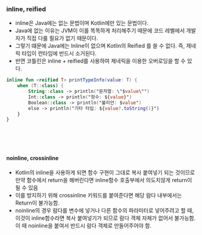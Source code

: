 ### inline, reified

- inline은 Java에는 없는 문법이며 Kotlin에만 있는 문법이다.
- Java에 없는 이유는 JVM이 이를 똑똑하게 처리해주기 때문에 코드 레벨에서 개발자가 직접 다룰 필요가 없기 때문이다.
- 그렇기 떄문에 Java에는 Inline이 없으며 Kotlin의 Reified 를 쓸 수 없다. 즉, 제네릭 타입이 런타임에 반드시 소거된다.
- 반면 코틀린은 inline + reified를 사용하여 제네릭을 이용한 오버로딩을 할 수 있다.

```kotlin
inline fun <reified T> printTypeInfo(value: T) {
    when (T::class) {
        String::class -> println("문자열: \"$value\"")
        Int::class -> println("정수: ${value}")
        Boolean::class -> println("불리언: $value")
        else -> println("기타 타입: ${value?.toString()}")
    }
}
```

<br><br><br>

#### noinline, crossinline

- Kotlin의 inline을 사용하게 되면 함수 구현이 그대로 복사 붙여넣기 되는 것이므로 만약 함수에서 return을 해버린다면 inline함수 호출부에서 의도치않게 return이 될 수 있음
- 이를 방지하기 위해 crossinline 키워드를 붙여준다면 해당 람다 내부에서는 Return이 불가능함.
- noinline의 경우 람다를 변수에 넣거나 다른 함수의 파라미터로 넣어주려고 할 때, 이것이 inline함수라면 복사 붙여넣기가 되므로 람다 객체 자체가 없어서 불가능함. 이 때 noinline을 붙여서 반드시 람다 객체로 만들어주어야 함.